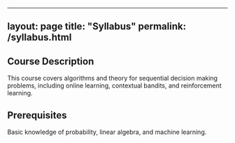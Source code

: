 
---
layout: page
title: "Syllabus"
permalink: /syllabus.html
---

## Course Description
This course covers algorithms and theory for sequential decision making problems, including online learning, contextual bandits, and reinforcement learning.

## Prerequisites
Basic knowledge of probability, linear algebra, and machine learning.
